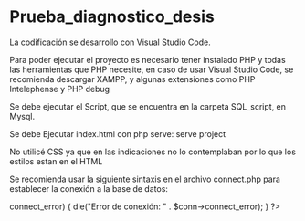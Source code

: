 # Prueba_diagnostico_desis
La codificación se desarrollo con Visual Studio Code.

Para poder ejecutar el proyecto es necesario tener instalado PHP y todas las herramientas que PHP necesite, en caso de usar Visual Studio Code, se recomienda descargar XAMPP, y algunas extensiones como PHP Intelephense y PHP debug

Se debe ejecutar el Script, que se encuentra en la carpeta SQL_script, en Mysql.

Se debe Ejecutar index.html con php serve: serve project 

No utilicé CSS ya que en las indicaciones no lo contemplaban por lo que los estilos estan en el HTML

Se recomienda usar la siguiente sintaxis en el archivo connect.php para establecer la conexión a la base de datos: 

<?php
// Datos de conexión a la base de datos
$hostname = "localhost"; // Nombre del servidor de la base de datos
$username = "tu_usuario"; // Nombre de usuario de la base de datos
$password = "tu_contraseña"; // Contraseña de la base de datos
$database = "tu_base_de_datos"; // Nombre de la base de datos

// Intenta establecer la conexión a la base de datos
$conn = new mysqli($hostname, $username, $password, $database);

// Verifica si hay errores en la conexión
if ($conn->connect_error) {
    die("Error de conexión: " . $conn->connect_error);
}
?>
